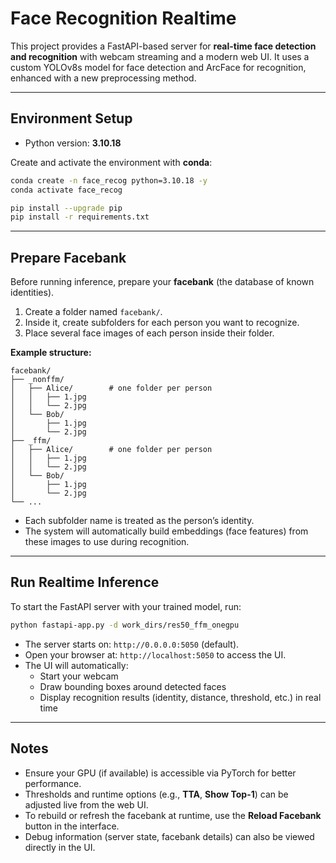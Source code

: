# Face Recognition Realtime

This project provides a FastAPI-based server for **real-time face detection and recognition** with webcam streaming and a modern web UI.
It uses a custom YOLOv8s model for face detection and ArcFace for recognition, enhanced with a new preprocessing method.

---

## Environment Setup

- Python version: **3.10.18**

Create and activate the environment with **conda**:

```bash
conda create -n face_recog python=3.10.18 -y
conda activate face_recog

pip install --upgrade pip
pip install -r requirements.txt
```

---

## Prepare Facebank

Before running inference, prepare your **facebank** (the database of known identities).

1. Create a folder named `facebank/`.
2. Inside it, create subfolders for each person you want to recognize.
3. Place several face images of each person inside their folder.

**Example structure:**
```
facebank/
├── _nonffm/          
│   ├── Alice/        # one folder per person
│   │   ├── 1.jpg
│   │   └── 2.jpg
│   └── Bob/
│       ├── 1.jpg
│       └── 2.jpg
├── _ffm/          
│   ├── Alice/        # one folder per person
│   │   ├── 1.jpg
│   │   └── 2.jpg
│   └── Bob/
│       ├── 1.jpg
│       └── 2.jpg
└── ...
```

- Each subfolder name is treated as the person’s identity.  
- The system will automatically build embeddings (face features) from these images to use during recognition.

---

## Run Realtime Inference

To start the FastAPI server with your trained model, run:

```bash
python fastapi-app.py -d work_dirs/res50_ffm_onegpu
```

- The server starts on: `http://0.0.0.0:5050` (default).  
- Open your browser at: `http://localhost:5050` to access the UI.  
- The UI will automatically:
  - Start your webcam
  - Draw bounding boxes around detected faces
  - Display recognition results (identity, distance, threshold, etc.) in real time

---

## Notes

- Ensure your GPU (if available) is accessible via PyTorch for better performance.
- Thresholds and runtime options (e.g., **TTA**, **Show Top-1**) can be adjusted live from the web UI.
- To rebuild or refresh the facebank at runtime, use the **Reload Facebank** button in the interface.
- Debug information (server state, facebank details) can also be viewed directly in the UI.
